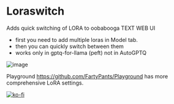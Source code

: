 # Loraswitch
Adds quick switching of LORA to oobabooga TEXT WEB UI
- first you need to add multiple loras in Model tab.
- then you can quickly switch between them
- works only in gptq-for-llama (peft) not in AutoGPTQ

![image](https://github.com/FartyPants/Loraswitch/assets/23346289/cb413edd-9b9b-4468-8c9a-cf4e03c583fe)

Playground https://github.com/FartyPants/Playground has more comprehensive LoRA settings.

[![ko-fi](https://ko-fi.com/img/githubbutton_sm.svg)](https://ko-fi.com/Q5Q5MOB4M)
